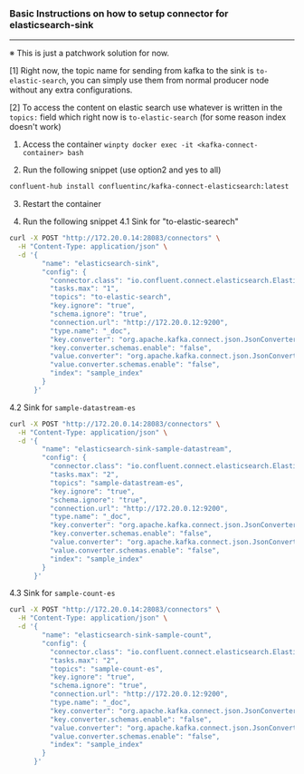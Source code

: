 ### Basic Instructions on how to setup connector for elasticsearch-sink

---

※ This is just a patchwork solution for now.

[1] Right now, the topic name for sending from kafka to the sink is `to-elastic-search`, you can simply use them from normal producer node without any extra configurations.

[2] To access the content on elastic search use whatever is written in the `topics:` field which right now is `to-elastic-search` (for some reason index doesn't work)

1.  Access the container
    `winpty docker exec -it <kafka-connect-container> bash`

2.  Run the following snippet (use option2 and yes to all)

```bash
confluent-hub install confluentinc/kafka-connect-elasticsearch:latest
```

3. Restart the container

4. Run the following snippet
   4.1 Sink for "to-elastic-searech"

```bash
curl -X POST "http://172.20.0.14:28083/connectors" \
  -H "Content-Type: application/json" \
  -d '{
        "name": "elasticsearch-sink",
        "config": {
          "connector.class": "io.confluent.connect.elasticsearch.ElasticsearchSinkConnector",
          "tasks.max": "1",
          "topics": "to-elastic-search",
          "key.ignore": "true",
          "schema.ignore": "true",
          "connection.url": "http://172.20.0.12:9200",
          "type.name": "_doc",
          "key.converter": "org.apache.kafka.connect.json.JsonConverter",
          "key.converter.schemas.enable": "false",
          "value.converter": "org.apache.kafka.connect.json.JsonConverter",
          "value.converter.schemas.enable": "false",
          "index": "sample_index"
        }
      }'
```

4.2 Sink for `sample-datastream-es`

```bash
curl -X POST "http://172.20.0.14:28083/connectors" \
  -H "Content-Type: application/json" \
  -d '{
        "name": "elasticsearch-sink-sample-datastream",
        "config": {
          "connector.class": "io.confluent.connect.elasticsearch.ElasticsearchSinkConnector",
          "tasks.max": "2",
          "topics": "sample-datastream-es",
          "key.ignore": "true",
          "schema.ignore": "true",
          "connection.url": "http://172.20.0.12:9200",
          "type.name": "_doc",
          "key.converter": "org.apache.kafka.connect.json.JsonConverter",
          "key.converter.schemas.enable": "false",
          "value.converter": "org.apache.kafka.connect.json.JsonConverter",
          "value.converter.schemas.enable": "false",
          "index": "sample_index"
        }
      }'
```
4.3 Sink for `sample-count-es`
```bash
curl -X POST "http://172.20.0.14:28083/connectors" \
  -H "Content-Type: application/json" \
  -d '{
        "name": "elasticsearch-sink-sample-count",
        "config": {
          "connector.class": "io.confluent.connect.elasticsearch.ElasticsearchSinkConnector",
          "tasks.max": "2",
          "topics": "sample-count-es",
          "key.ignore": "true",
          "schema.ignore": "true",
          "connection.url": "http://172.20.0.12:9200",
          "type.name": "_doc",
          "key.converter": "org.apache.kafka.connect.json.JsonConverter",
          "key.converter.schemas.enable": "false",
          "value.converter": "org.apache.kafka.connect.json.JsonConverter",
          "value.converter.schemas.enable": "false",
          "index": "sample_index"
        }
      }'
  ```